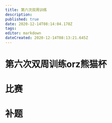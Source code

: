 ```yaml
---
title: 第六次双周训练
description: 
published: true
date: 2020-12-14T08:14:04.178Z
tags: 
editor: markdown
dateCreated: 2020-12-14T08:13:21.645Z
---
```


# 第六次双周训练orz熊猫杯
# 比赛


# 补题





